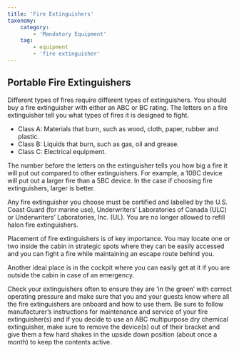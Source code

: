 ```yaml
---
title: 'Fire Extinguishers'
taxonomy:
    category:
        - 'Mandatory Equipment'
    tag:
        - equipment
        - 'fire extinguisher'
---
```


## Portable Fire Extinguishers

Different types of fires require different types of extinguishers. You should buy a fire extinguisher with either an ABC or BC rating. The letters on a fire extinguisher tell you what types of fires it is designed to fight.

* Class A: Materials that burn, such as wood, cloth, paper, rubber and plastic.
* Class B: Liquids that burn, such as gas, oil and grease.
* Class C: Electrical equipment.

The number before the letters on the extinguisher tells you how big a fire it will put out compared to other extinguishers. For example, a 10BC device will put out a larger fire than a 5BC device. In the case if choosing fire extinguishers, larger is better.

Any fire extinguisher you choose must be certified and labelled by the U.S. Coast Guard (for marine use), Underwriters’ Laboratories of Canada (ULC) or Underwriters’ Laboratories, Inc. (UL). You are no longer allowed to refill halon fire extinguishers.

Placement of fire extinguishers is of key importance. You may locate one or two inside the cabin in strategic spots where they can be easily accessed and you can fight a fire while maintaining an escape route behind you.

Another ideal place is in the cockpit where you can easily get at it if you are outside the cabin in case of an emergency.

Check your extinguishers often to ensure they are ‘in the green’ with correct operating pressure and make sure that you and your guests know where all the fire extinguishers are onboard and how to use them. Be sure to follow manufacturer’s instructions for maintenance and service of your fire extinguisher(s) and if you decide to use an ABC multipurpose dry chemical extinguisher, make sure to remove the device(s) out of their bracket and give them a few hard shakes in the upside down position (about once a month) to keep the contents active.